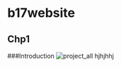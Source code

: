 # b17website
## Chp1 
###Introduction
![project_all](https://user-images.githubusercontent.com/100317841/170892708-e22739f5-88d4-422b-9e0e-3d361ee5a5c0.png)  hjhjhhj
